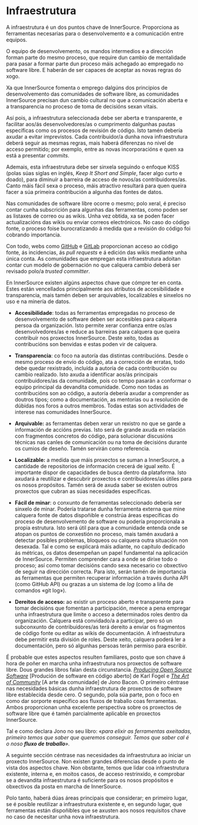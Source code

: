 # Infraestrutura

A infraestrutura é un dos puntos chave de InnerSource. Proporciona as ferramentas necesarias para o desenvolvemento e a comunicación entre equipos.

O equipo de desenvolvemento, os mandos intermedios e a dirección forman parte do mesmo proceso, que require dun cambio de mentalidade para pasar a formar parte dun proceso máis achegado ao empregado no software libre. E haberán de ser capaces de aceptar as novas regras do xogo.

Xa que InnerSource fomenta o emprego dalgúns dos principios de desenvolvemento das comunidades de software libre, as comunidades InnerSource precisan dun cambio cultural no que a comunicación aberta e a transparencia no proceso de toma de decisións sexan vitais.

Así pois, a infraestrutura seleccionada debe ser aberta e transparente, e facilitar aos/ás desenvolvedores/as o cumprimento dalgunhas pautas específicas como os procesos de revisión de código. Isto tamén debería axudar a evitar imprevistos. Cada contribuidor/a dunha nova infraestrutura deberá seguir as mesmas regras, mais haberá diferenzas no nivel de acceso permitido; por exemplo, entre as novas incorporacións e quen xa está a presentar *commits*.

Ademais, esta infraestrutura debe ser sinxela seguindo o enfoque KISS (polas súas siglas en inglés, *Keep It Short and Simple*, facer algo curto e doado), para diminuír a barreira de acceso de novos/as contribuidores/as. Canto máis fácil sexa o proceso, máis atractivo resultará para quen queira facer a súa primeira contribución a algunha das fontes de datos.

Nas comunidades de software libre ocorre o mesmo; polo xeral, é preciso contar cunha subscrición para algunhas das ferramentas, como poden ser as listaxes de correo ou as wikis. Unha vez obtida, xa se poden facer actualizacións das wikis ou enviar correos electrónicos. No caso do código fonte, o proceso foise burocratizando á medida que a revisión do código foi cobrando importancia.

Con todo, webs como [GitHub](https://github.com/) e [GitLab](https://gitlab.com/) proporcionan acceso ao código fonte, ás incidencias, ás *pull requests* e á edición das wikis mediante unha única conta. As comunidades que empregan esta infraestrutura adoitan contar cun modelo de gobernación no que calquera cambio deberá ser revisado polo/a *trusted committer*.

En InnerSource existen algúns aspectos chave que cómpre ter en conta. Estes están vencellados principalmente aos atributos de accesibilidade e transparencia, mais tamén deben ser arquivables, localizables e sinxelos no uso e na minería de datos.

- **Accesibilidade**: todas as ferramentas empregadas no proceso de desenvolvemento de software deben ser accesibles para calquera persoa da organización. Isto permite xerar confianza entre os/as desenvolvedores/as e reduce as barreiras para calquera que queira contribuír nos proxectos InnerSource. Deste xeito, todas as contribucións son benvidas e estas poden vir de calquera.  
- **Transparencia**: co foco na autoría das distintas contribucións. Desde o mesmo proceso de envío do código, ata a corrección de erratas, todo debe quedar rexistrado, incluída a autoría de cada contribución ou cambio realizado. Isto axuda a identificar aos/ás principais contribuidores/as da comunidade, pois co tempo pasarán a conformar o equipo principal da devandita comunidade. Como non todas as contribucións son ao código, a autoría debería axudar a comprender as doutros tipos; como a documentación, as mentorías ou a resolución de dúbidas nos foros a outros membros. Todas estas son actividades de interese nas comunidades InnerSource.

- **Arquivable:** as ferramentas deben xerar un rexistro no que se garde a información de accións previas. Isto será de grande axuda en relación con fragmentos concretos do código, para solucionar discusións técnicas nas canles de comunicación ou na toma de decisións durante os cumios de deseño. Tamén servirán como referencia.
- **Localizable:** a medida que máis proxectos se suman a InnerSource, a cantidade de repositorios de información crecerá de igual xeito. É importante dispor de capacidades de busca dentro da plataforma. Isto axudará a reutilizar e descubrir proxectos e contribuidores/as útiles para os nosos propósitos. Tamén será de axuda saber se existen outros proxectos que cubran as súas necesidades específicas. 
- **Fácil de minar**: o conxunto de ferramentas seleccionado debería ser sinxelo de minar. Podería tratarse dunha ferramenta externa que mine calquera fonte de datos dispoñible e constrúa áreas específicas do proceso de desenvolvemento de software ou podería proporcionala a propia estrutura. Isto será útil para que a comunidade entenda onde se atopan os puntos de conxestión no proceso, mais tamén axudará a detectar posibles problemas, bloqueos ou calquera outra situación non desexada. 
Tal e como se explicará máis adiante, no capítulo dedicado ás métricas, os datos desempeñan un papel fundamental na aplicación de InnerSource. Permiten comprender cara a onde se dirixe todo o proceso; así como tomar decisións cando sexa necesario co obxectivo de seguir na dirección correcta. Para isto, serán tamén de importancia as ferramentas que permiten recuperar información a través dunha API (como GitHub API) ou grazas a un sistema de *log* (como a liña de comandos «git log»).

- **Dereitos de acceso:** ao existir un proceso aberto e transparente para tomar decisións que fomentan a participación, merece a pena empregar unha infraestrutura que limite o acceso a determinados roles dentro da organización. Calquera está convidado/a a participar, pero só un subconxunto de contribuidores/as terá dereito a enviar os fragmentos de código fonte ou editar as wikis de documentación. A infraestrutura debe permitir esta división de roles. Deste xeito, calquera poderá ler a documentación, pero só algunhas persoas terán permiso para escribir.

É probable que estes aspectos resulten familiares, posto que son chave á hora de poñer en marcha unha infraestrutura nos proxectos de software libre. Dous grandes libros falan desta circunstancia. [*Producing Open Source Software*](https://producingoss.com/) [Produción de software en código aberto] de Karl Fogel e [*The Art of Community*](https://www.jonobacon.com/books/artofcommunity/) [A arte da comunidade] de Jono Bacon. O primeiro céntrase nas necesidades básicas dunha infraestrutura de proxectos de software libre establecida desde cero. O segundo, pola súa parte, pon o foco en como dar sorporte específico aos fluxos de traballo coas ferramentas. Ambos proporcionan unha excelente perspectiva sobre os proxectos de software libre que é tamén parcialmente aplicable en proxectos InnerSource.

Tal e como declara Jono no seu libro: «_para elixir as ferramentas axeitadas, primeiro temos que saber que queremos conseguir. Temos que saber cal é o noso **fluxo de traballo**»._

A seguinte sección céntrase nas necesidades da infraestrutura ao iniciar un proxecto InnerSource. Non existen grandes diferencias desde o punto de vista dos aspectos chave. Non obstante, temos que lidar coa infraestrutura existente, interna e, en moitos casos, de acceso restrinxido, e comprobar se a devandita infraestrutura é suficiente para os nosos propósitos e obxectivos da posta en marcha de InnerSource.

Polo tanto, haberá dúas áreas principais que considerar; en primeiro lugar, se é posible reutilizar a infraestrutura existente e, en segundo lugar, que ferramentas están dispoñibles que se axusten aos nosos requisitos chave no caso de necesitar unha nova infraestrutura.
